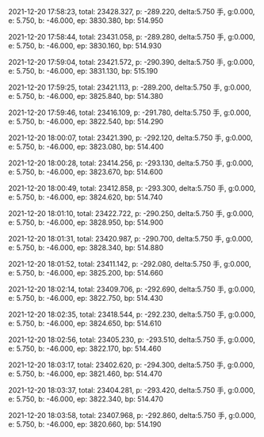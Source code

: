 2021-12-20 17:58:23, total: 23428.327, p: -289.220, delta:5.750 手, g:0.000, e: 5.750, b: -46.000, ep: 3830.380, bp: 514.950

2021-12-20 17:58:44, total: 23431.058, p: -289.280, delta:5.750 手, g:0.000, e: 5.750, b: -46.000, ep: 3830.160, bp: 514.930

2021-12-20 17:59:04, total: 23421.572, p: -290.390, delta:5.750 手, g:0.000, e: 5.750, b: -46.000, ep: 3831.130, bp: 515.190

2021-12-20 17:59:25, total: 23421.113, p: -289.200, delta:5.750 手, g:0.000, e: 5.750, b: -46.000, ep: 3825.840, bp: 514.380

2021-12-20 17:59:46, total: 23416.109, p: -291.780, delta:5.750 手, g:0.000, e: 5.750, b: -46.000, ep: 3822.540, bp: 514.290

2021-12-20 18:00:07, total: 23421.390, p: -292.120, delta:5.750 手, g:0.000, e: 5.750, b: -46.000, ep: 3823.080, bp: 514.400

2021-12-20 18:00:28, total: 23414.256, p: -293.130, delta:5.750 手, g:0.000, e: 5.750, b: -46.000, ep: 3823.670, bp: 514.600

2021-12-20 18:00:49, total: 23412.858, p: -293.300, delta:5.750 手, g:0.000, e: 5.750, b: -46.000, ep: 3824.620, bp: 514.740

2021-12-20 18:01:10, total: 23422.722, p: -290.250, delta:5.750 手, g:0.000, e: 5.750, b: -46.000, ep: 3828.950, bp: 514.900

2021-12-20 18:01:31, total: 23420.987, p: -290.700, delta:5.750 手, g:0.000, e: 5.750, b: -46.000, ep: 3828.340, bp: 514.880

2021-12-20 18:01:52, total: 23411.142, p: -292.080, delta:5.750 手, g:0.000, e: 5.750, b: -46.000, ep: 3825.200, bp: 514.660

2021-12-20 18:02:14, total: 23409.706, p: -292.690, delta:5.750 手, g:0.000, e: 5.750, b: -46.000, ep: 3822.750, bp: 514.430

2021-12-20 18:02:35, total: 23418.544, p: -292.230, delta:5.750 手, g:0.000, e: 5.750, b: -46.000, ep: 3824.650, bp: 514.610

2021-12-20 18:02:56, total: 23405.230, p: -293.510, delta:5.750 手, g:0.000, e: 5.750, b: -46.000, ep: 3822.170, bp: 514.460

2021-12-20 18:03:17, total: 23402.620, p: -294.300, delta:5.750 手, g:0.000, e: 5.750, b: -46.000, ep: 3821.460, bp: 514.470

2021-12-20 18:03:37, total: 23404.281, p: -293.420, delta:5.750 手, g:0.000, e: 5.750, b: -46.000, ep: 3822.340, bp: 514.470

2021-12-20 18:03:58, total: 23407.968, p: -292.860, delta:5.750 手, g:0.000, e: 5.750, b: -46.000, ep: 3820.660, bp: 514.190